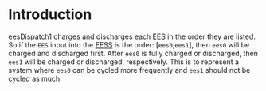 # Introduction
[eesDispatch1](/acep-uaf/MiGRIDS/blob/master/MiGRIDS/Model/Controls/eesDispatch1.py) charges and discharges each [EES](ElectricalEnergyStorage-Class) in the order they are listed. So if the `EES` input into the [EESS](ElectricalEnergyStorageSystem-Class) is the order: [`ees0`,`ees1`], then `ees0` will be charged and discharged first. After `ees0` is fully charged or discharged, then `ees1` will be charged or discharged, respectively. This is to represent a system where `ees0` can be cycled more frequently and `ees1` should not be cycled as much.   
